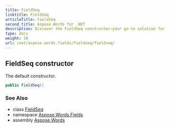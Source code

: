 ```yaml
---
title: FieldSeq
linktitle: FieldSeq
articleTitle: FieldSeq
second_title: Aspose.Words for .NET
description: Discover the FieldSeq constructor—your go-to solution for efficient sequence management. Unlock seamless integration and enhanced performance today!
type: docs
weight: 10
url: /net/aspose.words.fields/fieldseq/fieldseq/
---
```

## FieldSeq constructor

The default constructor.

```csharp
public FieldSeq()
```

### See Also

* class [FieldSeq](../)
* namespace [Aspose.Words.Fields](../../../aspose.words.fields/)
* assembly [Aspose.Words](../../../)
